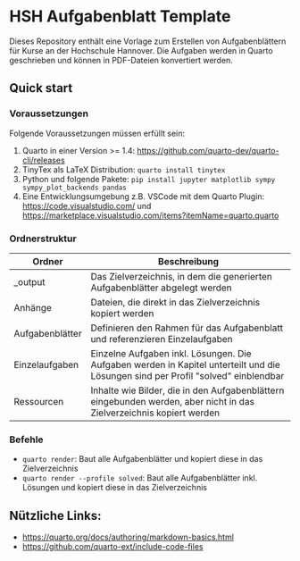 # HSH Aufgabenblatt Template

Dieses Repository enthält eine Vorlage zum Erstellen von Aufgabenblättern für Kurse an der Hochschule Hannover. Die Aufgaben werden in Quarto geschrieben und können in PDF-Dateien konvertiert werden.

## Quick start

### Voraussetzungen

Folgende Voraussetzungen müssen erfüllt sein:

1. Quarto in einer Version >= 1.4: https://github.com/quarto-dev/quarto-cli/releases
2. TinyTex als LaTeX Distribution: `quarto install tinytex`
3. Python und folgende Pakete: `pip install jupyter matplotlib sympy sympy_plot_backends pandas`
4. Eine Entwicklungsumgebung z.B. VSCode mit dem Quarto Plugin: https://code.visualstudio.com/ und https://marketplace.visualstudio.com/items?itemName=quarto.quarto

### Ordnerstruktur

| Ordner          | Beschreibung                                                                                                                        |
|-----------------|-------------------------------------------------------------------------------------------------------------------------------------|
| _output         | Das Zielverzeichnis, in dem die generierten Aufgabenblätter abgelegt werden                                                         |
| Anhänge         | Dateien, die direkt in das Zielverzeichnis kopiert werden                                                                           |
| Aufgabenblätter | Definieren den Rahmen für das Aufgabenblatt und referenzieren Einzelaufgaben                                                        |
| Einzelaufgaben  | Einzelne Aufgaben inkl. Lösungen. Die Aufgaben werden in Kapitel unterteilt und die Lösungen sind per Profil "solved" einblendbar |
| Ressourcen      | Inhalte wie Bilder, die in den Aufgabenblättern eingebunden werden, aber nicht in das Zielverzeichnis kopiert werden                |

### Befehle

- `quarto render`: Baut alle Aufgabenblätter und kopiert diese in das Zielverzeichnis
- `quarto render --profile solved`: Baut alle Aufgabenblätter inkl. Lösungen und kopiert diese in das Zielverzeichnis

## Nützliche Links:
- https://quarto.org/docs/authoring/markdown-basics.html
- https://github.com/quarto-ext/include-code-files
